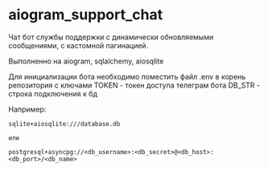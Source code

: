 # aiogram_support_chat

Чат бот службы поддержки с динамически обновляемыми сообщениями, с кастомной пагинацией.

Выполненно на aiogram, sqlalchemy, aiosqlite

Для инициализации бота необходимо поместить файл .env в корень репозитория с ключами
TOKEN - токен доступа телеграм бота
DB_STR - строка подключения к бд

Например: 

    sqlite+aiosqlite:///database.db
    
    или
    
    postgresql+asyncpg://<db_username>:<db_secret>@<db_host>:<db_port>/<db_name>

